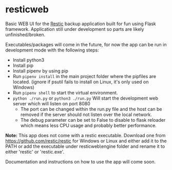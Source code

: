 # resticweb

Basic WEB UI for the [Restic](https://github.com/restic/restic) backup application built for fun using Flask framework.
Application still under development so parts are likely unfinished/broken.

Executables/packages will come in the future, for now the app can be run in development mode with the following steps:

* Install python3
* Install pip
* Install pipenv by using pip
* Run ```pipenv install``` in the main project folder where the pipfiles are located. (ignore if psutil fails to install on Linux, it's only used on Windows)
* Run ```pipenv shell``` to start the virtual environment.
* ```python ./run.py``` or ```python3 ./run.py``` Will start the development web server which will listen on port 8080
  * The port can be changed within the run.py file and the host can be removed if the server should not listen over the local network.
  * The debug parameter can be set to False to disable to flask reloader which means less CPU usage and probably better performance.

**Note:** This app does not come with a restic executable. Download one from https://github.com/restic/restic for Windows or Linux and either add it to the PATH or add the executable under resticweb\engine folder and rename it to either 'restic' or 'restic.exe'.

Documentation and instructions on how to use the app will come soon.

